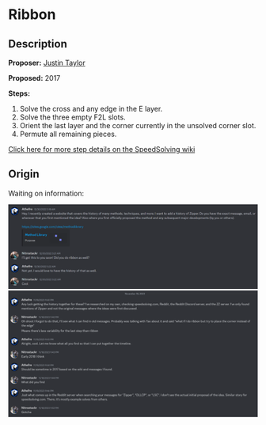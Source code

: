 # Ribbon

## Description

**Proposer:** [Justin Taylor](CubingContributors/MethodDevelopers.md#taylor-justin)

**Proposed:** 2017

**Steps:**

1. Solve the cross and any edge in the E layer.
2. Solve the three empty F2L slots.
3. Orient the last layer and the corner currently in the unsolved corner slot.
4. Permute all remaining pieces.

[Click here for more step details on the SpeedSolving wiki](https://www.speedsolving.com/wiki/index.php?title=Ribbon_Method)

## Origin

Waiting on information:

![](img/Ribbon/Waiting.png)
![](img/Ribbon/FollowUp.png)